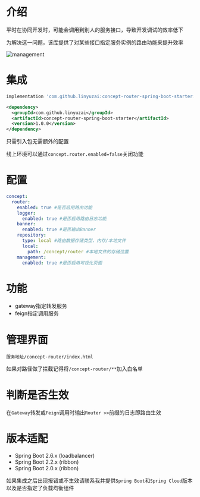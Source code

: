 # 介绍

平时在协同开发时，可能会调用到别人的服务接口，导致开发调试的效率低下

为解决这一问题，该库提供了对某些接口指定服务实例的路由功能来提升效率

![management](https://user-images.githubusercontent.com/18523183/177239306-9ef302f4-2921-4af8-9fed-7f6371ddd5ba.png)

# 集成

```gradle
implementation 'com.github.linyuzai:concept-router-spring-boot-starter:1.0.0'
```

```xml
<dependency>
  <groupId>com.github.linyuzai</groupId>
  <artifactId>concept-router-spring-boot-starter</artifactId>
  <version>1.0.0</version>
</dependency>
```

只需引入包无需额外的配置

线上环境可以通过`concept.router.enabled=false`关闭功能

# 配置

```yaml
concept:
  router:
    enabled: true #是否启用路由功能
    logger:
      enabled: true #是否启用路由日志功能
    banner:
      enabled: true #是否输出Banner
    repository:
      type: local #路由数据存储类型，内存/本地文件
      local:
        path: /concept/router #本地文件的存储位置
    management:
      enabled: true #是否启用可视化页面
```

# 功能

- gateway指定转发服务
- feign指定调用服务

# 管理界面

`服务地址/concept-router/index.html`

如果对路径做了拦截记得将`/concept-router/**`加入白名单

# 判断是否生效

在`Gateway`转发或`Feign`调用时输出`Router >>`前缀的日志即路由生效

# 版本适配

- Spring Boot 2.6.x (loadbalancer)
- Spring Boot 2.2.x (ribbon)
- Spring Boot 2.0.x (ribbon)

如果集成之后出现报错或不生效请联系我并提供`Spring Boot`和`Spring Cloud`版本以及是否指定了负载均衡组件